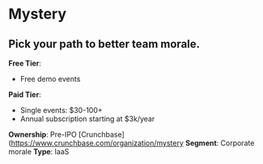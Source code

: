 # Mystery

## Pick your path to better team morale.

**Free Tier**:

- Free demo events

**Paid Tier**:

- Single events: $30-100+
- Annual subscription starting at $3k/year

**Ownership**: Pre-IPO
[Crunchbase](https://www.crunchbase.com/organization/mystery
**Segment**: Corporate morale
**Type**: IaaS

